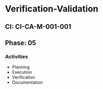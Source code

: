 # Verification-Validation

## CI: CI-CA-M-001-001
## Phase: 05

### Activities
- Planning
- Execution
- Verification
- Documentation
